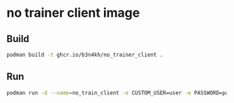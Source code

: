 # no trainer client image

## Build

```bash
podman build -t ghcr.io/b3n4kh/no_trainer_client .
```


## Run

```bash
podman run -d --name=no_train_client -e CUSTOM_USER=user -e PASSWORD=password -p 3000:3000 --shm-size="1gb" ghcr.io/b3n4kh/no_trainer_client
```

